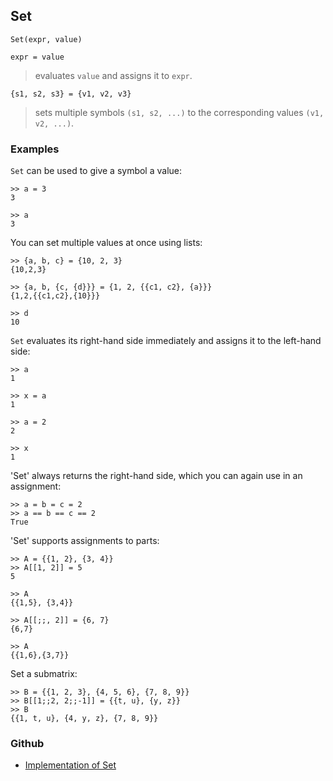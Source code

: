 ## Set

```
Set(expr, value)

expr = value
```

> evaluates `value` and assigns it to `expr`.

```
{s1, s2, s3} = {v1, v2, v3}
```

> sets multiple symbols `(s1, s2, ...)` to the corresponding values `(v1, v2, ...)`.

### Examples

`Set` can be used to give a symbol a value: 

```   
>> a = 3    
3  
 
>> a      
3
```
 
You can set multiple values at once using lists: 
   
```
>> {a, b, c} = {10, 2, 3}    
{10,2,3}    
 
>> {a, b, {c, {d}}} = {1, 2, {{c1, c2}, {a}}} 
{1,2,{{c1,c2},{10}}}

>> d    
10    
```

`Set` evaluates its right-hand side immediately and assigns it to the left-hand side: 
  
``` 
>> a    
1    

>> x = a    
1    

>> a = 2    
2    

>> x    
1    
```

'Set' always returns the right-hand side, which you can again use in an assignment: 
   
```
>> a = b = c = 2    
>> a == b == c == 2    
True    
```

'Set' supports assignments to parts:
    
```
>> A = {{1, 2}, {3, 4}}    
>> A[[1, 2]] = 5    
5    

>> A    
{{1,5}, {3,4}}    

>> A[[;;, 2]] = {6, 7}    
{6,7}    

>> A    
{{1,6},{3,7}} 
```
 
Set a submatrix: 

```   
>> B = {{1, 2, 3}, {4, 5, 6}, {7, 8, 9}}    
>> B[[1;;2, 2;;-1]] = {{t, u}, {y, z}}   
>> B    
{{1, t, u}, {4, y, z}, {7, 8, 9}}    
```

### Github

* [Implementation of Set](https://github.com/axkr/symja_android_library/blob/master/symja_android_library/matheclipse-core/src/main/java/org/matheclipse/core/builtin/PatternMatching.java#L1724) 
